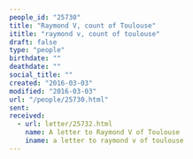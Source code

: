 ```yaml
---
people_id: "25730"
title: "Raymond V, count of Toulouse"
ititle: "raymond v, count of toulouse"
draft: false
type: "people"
birthdate: ""
deathdate: ""
social_title: ""
created: "2016-03-03"
modified: "2016-03-03"
url: "/people/25730.html"
sent:
received:
  - url: letter/25732.html
    name: A letter to Raymond V of Toulouse
    iname: a letter to raymond v of toulouse
---
```

